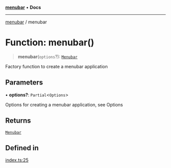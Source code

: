 [**menubar**](../README.md) • **Docs**

***

[menubar](../globals.md) / menubar

# Function: menubar()

> **menubar**(`options`?): [`Menubar`](../classes/Menubar.md)

Factory function to create a menubar application

## Parameters

• **options?**: `Partial`\<`Options`\>

Options for creating a menubar application, see
Options

## Returns

[`Menubar`](../classes/Menubar.md)

## Defined in

[index.ts:25](https://github.com/max-mapper/menubar/blob/9dfd6c1353193306024f315a191d68a0c6e1fa38/src/index.ts#L25)
